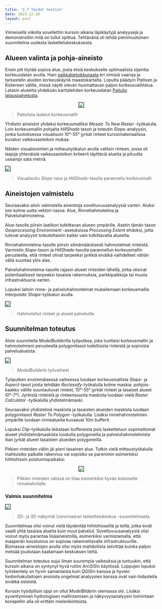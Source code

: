 ```yaml
---
title: '2.7 Taidot testiin'
date: 2023-12-20
layout: post
---
```


Viimeisellä viikolla sovellettiin kurssin aikana läpikäytyjä analyysejä ja demonstroitiin mitä on tullut opittua. Tehtävänä oli tehdä pienimuotoinen suunnitelma uudesta laskettelukeskuksesta.

<!--excerpt_end-->

## Alueen valinta ja pohja-aineisto

Ensin piti löytää sopiva alue, josta etsiä keskukselle optimaalista sijaintia korkeusdatan avulla. Hain [paikkatietoikkunasta](https://kartta.paikkatietoikkuna.fi/) eri nimisiä vaaroja ja tarkastelin aluiden korkeuskäyriä maastokartalta. Lopulta päädyin Pielisen ja Koitereen välille, missä näytti olevan huomattavan paljon korkeusvaihtelua. Latasin alueelta yhdeksän karttalehden korkeusdatan [Paitulin latauspalvelusta](https://paituli.csc.fi/download.html).

<p align="center">
  <img src="{{ site.base_url }}{% link /assets/imgs/GIS2/wk7/DEM_mosaic.PNG %}" border="1">
</p>

> Paitulista ladatut korkeusmallit

Yhdistin aineistot yhdeksi korkeusmalliksi _Mosaic To New Raster_ -työkalulla. Loin korkeusmallin pohjalta _HillShade_ tason ja toteutin _Slope_-analyysin, jonka tuotoksessa visualisoin 10&deg;-55&deg; jyrkät rinteet kurssimateriaalissa kuvatun vaikeusasteikon mukaa.

Näiden visualisointien ja mittaustyökalun avulla valitsin rinteen, jossa oli laajoja yhtenäisiä vaikeusasteikon kriteerit täyttäviä alueita ja pituutta useampi sata metriä.

<img src="{{ site.base_url }}{% link /assets/imgs/GIS2/wk7/Area.png %}" border="1">

> Visualisoitu _Slope_-taso ja _HillShade_-tasolla paranneltu korkeusmalli

## Aineistojen valmistelu

Seuraavaksi aloin valmistella aineistoja soveltuvuusanalyysiä varten. Aluksi loin kolme uutta vektori-tasoa: Alue, Rinnehahmotelma ja Palveluhahmotelma.

Alue-tasolle piirsin laatikon tutkittavan alueen ympärille. Asetin tämän tason _Geoprocessing Environment_ -asetuksissa _Processing Extent_ ehdoksi, jotta tulevat analyysit toteutettaisiin kaikki vain tutkittavalta alueelta.

Rinnehahmotelma-tasolle piirsin silmämääräisesti hahmotelmat rinteistä. Varmistin _Slope_-tason ja _HillShade_-tasolla parannellun korkeusmallin perusteella, että rinteet olivat tarpeeksi jyrkkiä eivätkä vaihdelleet vähän väliä suuntaa ylös alas.

Palveluhahmotelma-tasolle rajasin alueet rinteiden lähellä, jotka olisivat potentiaalisesti tarpeeksi tasaisia rakennuksia, parkkipaikkoja tai muuta infrastruktuuria varten.

Lopuksi laitoin rinne- ja palveluhahmotelmat mukailemaan korkeusmallia _Interpolate Shape_-työkalun avulla.

<img src="{{ site.base_url }}{% link /assets/imgs/GIS2/wk7/Hahmotelmat.PNG %}" border="1">

> Hahmotellut rinteet ja alueet palveluille

## Suunnitelman toteutus

Aloin suunnitella <i>ModelBuilder</i>illa työputkea, joka tuottaisi korkeusmallin ja hahmotelmieni perusteella polygonitasot todellisista rinteistä ja sopivista palvelualueista.

<a href="{{ site.base_url }}{% link /assets/imgs/GIS2/wk7/ModelBuilder.PNG %}" target="_blank">
  <img src="{{ site.base_url }}{% link /assets/imgs/GIS2/wk7/ModelBuilder.PNG %}" border="1">
</a>

> <i>ModelBuilder</i>in työvaiheet

Työputken ensimmäisessä vaiheessa luodaan korkeusmallista _Slope_- ja _Aspect_-tasot joista tehdään _Reclassify_-työkalulla kolme maskia: pohjois-kaakko välille suuntautuvat rinteet, 10&deg;-55&deg; jyrkät rinteet ja tasaiset alueet (0&deg;-7&deg;). Jyrkistä rinteistä ja rinteensuunta maskista luodaan vielä _Raster Calculator_ -työkalulla yhdistelmämaski.

Seuraavaksi yhdistelmä maskista ja tasaisten alueiden maskista luodaan polygonitasot _Raster To Polygon_ -työkalulla. Lisäksi rinnehahmotelmien ympärille luodaan rinnealueita kuvaavat 10m bufferit.

Lopuksi _Clip_-työkalulla leikataan buffereista pois lasketteluun sopimattomat alueet yhdistelmämaskista luoduilla polygoneilla ja palveluhahmotelmista liian jyrkät alueet tasaisten alueiden polygoneilla.

Pitkien rinteiden väliin jäi pieni tasainen alue. Tutkin vielä mittaustyökalulla mahtuisiko paikalle rakennus vai sopisiko se paremmin esimerkiksi hiihtohissin poistumispaikaksi.

<p align="center">
  <img src="{{ site.base_url }}{% link /assets/imgs/GIS2/wk7/Rinnekahvila.PNG %}" border="1">
</p>

> Pitkien rinteiden välissä on tilaa esimerkiksi hyvän kokoiselle rinnekahvilalle

### Valmis suunnitelma

<img src="{{ site.base_url }}{% link /assets/imgs/GIS2/wk7/Suunnitelma.png %}" border="1">

> 2D- ja 3D-näkymät Uuronvaaran laskettelukeskus -suunnitelmasta

Suunnitelmaa olisi voinut vielä täydentää hiihtohisseillä ja teillä, jotka eivät vaadi yhtä tasaisia alueita kuin muut palvelut. Soveltuvuusanalyysiä olisi voinut myös parantaa lisäaineistoilla, esimerkiksi varmistamalla, että maaperän koostumus on sopivaa rakennettavalle infrastruktuurille. Biomassa-aineistojen avulla olisi myös mahdollista selvittää kuinka paljon metsää joudutaan kaatamaan keskuksen tieltä.

Suunnitelman toteutus sujui ilman suurempia vaikeuksia ja tuntuukin, että kurssin aikana on syntynyt hyvä rutiini <i>ArcGIS</i>in käytössä. Loppujen lopuksi työskentely on hyvin samanlaista kuin <i>QGIS</i>in kanssa ja hyvien tiedonhakutaitojen ansiosta ongelmat analyysien kanssa ovat vain hidasteita eivätkä esteistä.

Kurssin hyödyllisin oppi on ollut <i>ModelBilder</i>in olemassa olo. Lisäksi syventyminen hydrologisen mallintamisen ja näkyvyysanalyysin toimintaan konepellin alla oli erittäin mielenkiintoista.
